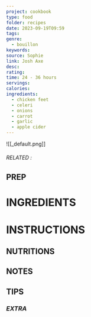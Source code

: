 ```yaml
---
project: cookbook
type: food
folder: recipes
date: 2023-09-19T09:59
tags: 
genre:
  - bouillon
keywords: 
source: Sophie
link: Josh Axe
desc: 
rating: 
time: 24 - 36 hours
servings: 
calories: 
ingredients:
  - chicken feet
  - celeri
  - onions
  - carrot
  - garlic
  - apple cider
---
```


![[_default.png]]
###### *RELATED* : 


## PREP


# INGREDIENTS


# INSTRUCTIONS



## NUTRITIONS



## NOTES



## TIPS



### *EXTRA*



